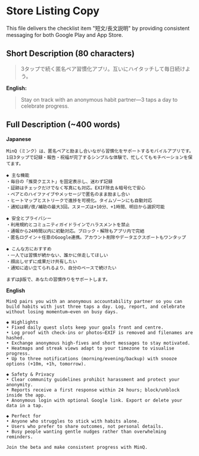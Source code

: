 # Store Listing Copy

This file delivers the checklist item "短文/長文説明" by providing consistent messaging for both Google Play and App Store.

## Short Description (80 characters)
> 3タップで続く匿名ペア習慣化アプリ。互いにハイタッチして毎日続けよう。

**English:**
> Stay on track with an anonymous habit partner—3 taps a day to celebrate progress.

## Full Description (~400 words)

**Japanese**
```
MinQ（ミンク）は、匿名ペアと励まし合いながら習慣化をサポートするモバイルアプリです。1日3タップで記録・報告・祝福が完了するシンプルな体験で、忙しくてもモチベーションを保てます。

◆ 主な機能
・毎日の「推奨クエスト」を固定表示し、迷わず記録
・証跡はチェックだけでなく写真にも対応。EXIF除去＆暗号化で安心
・ペアとのハイファイブやメッセージで匿名のまま励まし合い
・ヒートマップとストリークで進捗を可視化。タイムゾーンにも自動対応
・通知は朝/夜/補助の最大3回。スヌーズは+10分、+1時間、明日から選択可能

◆ 安全とプライバシー
・利用規約とコミュニティガイドラインでハラスメントを禁止
・通報から24時間以内に初動対応。ブロック・解除もアプリ内で完結
・匿名ログイン＋任意のGoogle連携。アカウント削除やデータエクスポートもワンタップ

◆ こんな方におすすめ
・一人では習慣が続かない、誰かに伴走してほしい
・顔出しせずに成果だけ共有したい
・通知に追い立てられるより、自分のペースで続けたい

まずはβ版で、あなたの習慣作りをサポートします。
```

**English**
```
MinQ pairs you with an anonymous accountability partner so you can build habits with just three taps a day. Log, report, and celebrate without losing momentum—even on busy days.

◆ Highlights
• Fixed daily quest slots keep your goals front and centre.
• Log proof with check-ins or photos—EXIF is removed and filenames are hashed.
• Exchange anonymous high-fives and short messages to stay motivated.
• Heatmaps and streak views adapt to your timezone to visualise progress.
• Up to three notifications (morning/evening/backup) with snooze options (+10m, +1h, tomorrow).

◆ Safety & Privacy
• Clear community guidelines prohibit harassment and protect your anonymity.
• Reports receive a first response within 24 hours; block/unblock inside the app.
• Anonymous login with optional Google link. Export or delete your data in a tap.

◆ Perfect for
• Anyone who struggles to stick with habits alone.
• Users who prefer to share outcomes, not personal details.
• Busy people wanting gentle nudges rather than overwhelming reminders.

Join the beta and make consistent progress with MinQ.
```
